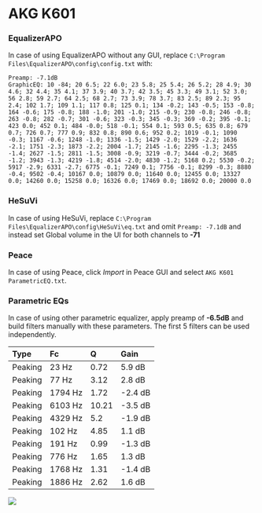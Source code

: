 # AKG K601

### EqualizerAPO
In case of using EqualizerAPO without any GUI, replace `C:\Program Files\EqualizerAPO\config\config.txt`
with:
```
Preamp: -7.1dB
GraphicEQ: 10 -84; 20 6.5; 22 6.0; 23 5.8; 25 5.4; 26 5.2; 28 4.9; 30 4.6; 32 4.4; 35 4.1; 37 3.9; 40 3.7; 42 3.5; 45 3.3; 49 3.1; 52 3.0; 56 2.8; 59 2.7; 64 2.5; 68 2.7; 73 3.9; 78 3.7; 83 2.5; 89 2.3; 95 2.4; 102 1.7; 109 1.1; 117 0.8; 125 0.1; 134 -0.2; 143 -0.5; 153 -0.8; 164 -0.6; 175 -0.8; 188 -1.0; 201 -1.0; 215 -0.9; 230 -0.8; 246 -0.8; 263 -0.8; 282 -0.7; 301 -0.6; 323 -0.3; 345 -0.3; 369 -0.2; 395 -0.1; 423 0.0; 452 0.1; 484 -0.0; 518 -0.1; 554 0.1; 593 0.5; 635 0.8; 679 0.7; 726 0.7; 777 0.9; 832 0.8; 890 0.6; 952 0.2; 1019 -0.1; 1090 -0.3; 1167 -0.6; 1248 -1.0; 1336 -1.5; 1429 -2.0; 1529 -2.2; 1636 -2.1; 1751 -2.3; 1873 -2.2; 2004 -1.7; 2145 -1.6; 2295 -1.3; 2455 -1.4; 2627 -1.5; 2811 -1.5; 3008 -0.9; 3219 -0.7; 3444 -0.2; 3685 -1.2; 3943 -1.3; 4219 -1.8; 4514 -2.0; 4830 -1.2; 5168 0.2; 5530 -0.2; 5917 -2.9; 6331 -2.7; 6775 -0.1; 7249 0.1; 7756 -0.1; 8299 -0.3; 8880 -0.4; 9502 -0.4; 10167 0.0; 10879 0.0; 11640 0.0; 12455 0.0; 13327 0.0; 14260 0.0; 15258 0.0; 16326 0.0; 17469 0.0; 18692 0.0; 20000 0.0
```

### HeSuVi
In case of using HeSuVi, replace `C:\Program Files\EqualizerAPO\config\HeSuVi\eq.txt` and omit `Preamp:
-7.1dB` and instead set Global volume in the UI for both channels to **-71**

### Peace
In case of using Peace, click *Import* in Peace GUI and select `AKG K601 ParametricEQ.txt`.

### Parametric EQs
In case of using other parametric equalizer, apply preamp of **-6.5dB** and build filters manually with
these parameters. The first 5 filters can be used independently.

| Type    | Fc      |     Q | Gain    |
|:--------|:--------|:------|:--------|
| Peaking | 23 Hz   |  0.72 | 5.9 dB  |
| Peaking | 77 Hz   |  3.12 | 2.8 dB  |
| Peaking | 1794 Hz |  1.72 | -2.4 dB |
| Peaking | 6103 Hz | 10.21 | -3.5 dB |
| Peaking | 4329 Hz |  5.2  | -1.9 dB |
| Peaking | 102 Hz  |  4.85 | 1.1 dB  |
| Peaking | 191 Hz  |  0.99 | -1.3 dB |
| Peaking | 776 Hz  |  1.65 | 1.3 dB  |
| Peaking | 1768 Hz |  1.31 | -1.4 dB |
| Peaking | 1886 Hz |  2.62 | 1.6 dB  |

![](https://raw.githubusercontent.com/jaakkopasanen/AutoEq/master/results/headphonecom/sbaf-serious/AKG%20K601/AKG%20K601.png)
